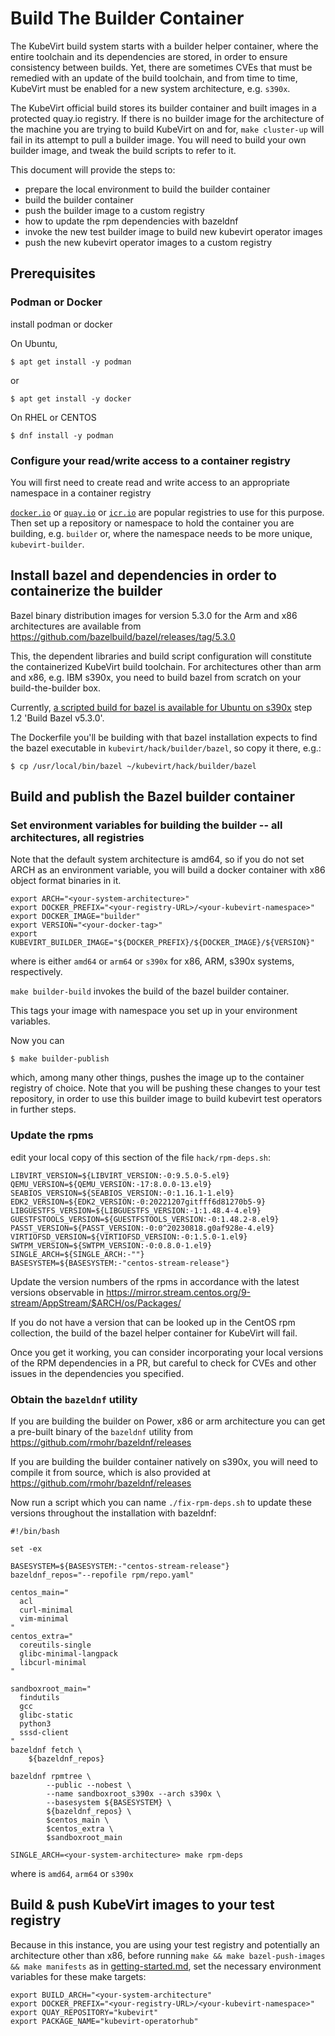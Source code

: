 # Build The Builder Container

The KubeVirt build system starts with a builder helper container, where the entire toolchain and its dependencies are stored, in order to
ensure consistency between builds. Yet, there are sometimes CVEs that must be remedied with an update of the build toolchain, and from time
to time, KubeVirt must be enabled for a new system architecture, e.g. `s390x`. 

The KubeVirt official build stores its builder container and built images in a protected quay.io registry. If there is no builder image for the architecture
of the machine you are trying to build KubeVirt on and for, `make cluster-up` will fail in its attempt to pull a builder image. You will need to build your own builder image, and tweak the build scripts to refer to it. 


This document will provide the steps to:
 - prepare the local environment to build the builder container
 - build the builder container
 - push the builder image to a custom registry
 - how to update the rpm dependencies with bazeldnf
 - invoke the new test builder image to build new kubevirt operator images
 - push the new kubevirt operator images to a custom registry


## Prerequisites

### Podman or Docker

install podman or docker

On Ubuntu,

```
$ apt get install -y podman
```

or 

```
$ apt get install -y docker
```

On RHEL or CENTOS

```
$ dnf install -y podman
```

### Configure your read/write access to a container registry

You will first need to create read and write access to an appropriate namespace in a container registry

[`docker.io`](https://docs.docker.com/docker-id/) or [`quay.io`](https://docs.quay.io/solution/getting-started.html) or [`icr.io`](https://cloud.ibm.com/docs/Registry?topic=Registry-getting-started) are popular registries to use for this purpose.  Then set up a repository or namespace to hold the container you are building, e.g. `builder` or, where the namespace needs to be more unique, `kubevirt-builder`. 

##  Install bazel and dependencies in order to containerize the builder 

Bazel binary distribution images for version 5.3.0 for the Arm and x86 architectures are available from https://github.com/bazelbuild/bazel/releases/tag/5.3.0

This, the dependent libraries and build script configuration will constitute the containerized KubeVirt build toolchain.  For architectures other than arm and x86, e.g. IBM s390x, you need to build bazel from scratch on your build-the-builder box. 

Currently, [a scripted build for bazel is available for Ubuntu on s390x](https://github.com/linux-on-ibm-z/docs/wiki/Building-TensorFlow) step 1.2 'Build Bazel v5.3.0'.

The Dockerfile you'll be building with that bazel installation expects to 
find the bazel executable in `kubevirt/hack/builder/bazel`, so copy it there, e.g.:

```
$ cp /usr/local/bin/bazel ~/kubevirt/hack/builder/bazel
```

## Build and publish the Bazel builder container

### Set environment variables for building the builder -- all architectures, all registries

Note that the default system architecture is amd64, so if you do not set ARCH as an environment variable, you will build a docker container with x86 object format binaries in it. 

```
export ARCH="<your-system-architecture>"
export DOCKER_PREFIX="<your-registry-URL>/<your-kubevirt-namespace>" 
export DOCKER_IMAGE="builder" 
export VERSION="<your-docker-tag>"
export KUBEVIRT_BUILDER_IMAGE="${DOCKER_PREFIX}/${DOCKER_IMAGE}/${VERSION}"
```
where <your-system-architecture> is either `amd64` or `arm64` or `s390x` for x86, ARM, s390x systems, respectively.


`make builder-build` invokes the build of the bazel builder container. 

This tags your image with namespace you set up in your environment variables.

Now you can

```
$ make builder-publish
```

which, among many other things, pushes the image up to the container registry of choice. Note that you will be pushing these changes to your test repository, in order to use this builder image to build kubevirt test operators in further steps. 

### Update the rpms

edit your local copy of this section of the file `hack/rpm-deps.sh`:

```
LIBVIRT_VERSION=${LIBVIRT_VERSION:-0:9.5.0-5.el9}
QEMU_VERSION=${QEMU_VERSION:-17:8.0.0-13.el9}
SEABIOS_VERSION=${SEABIOS_VERSION:-0:1.16.1-1.el9}
EDK2_VERSION=${EDK2_VERSION:-0:20221207gitfff6d81270b5-9}
LIBGUESTFS_VERSION=${LIBGUESTFS_VERSION:-1:1.48.4-4.el9}
GUESTFSTOOLS_VERSION=${GUESTFSTOOLS_VERSION:-0:1.48.2-8.el9}
PASST_VERSION=${PASST_VERSION:-0:0^20230818.g0af928e-4.el9}
VIRTIOFSD_VERSION=${VIRTIOFSD_VERSION:-0:1.5.0-1.el9}
SWTPM_VERSION=${SWTPM_VERSION:-0:0.8.0-1.el9}
SINGLE_ARCH=${SINGLE_ARCH:-""}
BASESYSTEM=${BASESYSTEM:-"centos-stream-release"}
```

Update the version numbers of the rpms in accordance with the latest versions observable in https://mirror.stream.centos.org/9-stream/AppStream/$ARCH/os/Packages/

If you do not have a version that can be looked up in the CentOS rpm collection, the build of the bazel helper container for KubeVirt will fail. 

Once you get it working, you can consider incorporating your local versions of the RPM dependencies in a PR, but careful to check for CVEs and other issues in the dependencies you specified. 

### Obtain the `bazeldnf` utility

If you are building the builder on Power, x86 or arm architecture you can get a pre-built binary of the `bazeldnf` utility from https://github.com/rmohr/bazeldnf/releases

If you are building the builder container natively on s390x, you will need to compile it from source, which is also provided at https://github.com/rmohr/bazeldnf/releases


Now run a script which you can name `./fix-rpm-deps.sh` to update these versions throughout the installation with bazeldnf:

```
#!/bin/bash

set -ex

BASESYSTEM=${BASESYSTEM:-"centos-stream-release"}
bazeldnf_repos="--repofile rpm/repo.yaml"

centos_main="
  acl
  curl-minimal
  vim-minimal
"
centos_extra="
  coreutils-single
  glibc-minimal-langpack
  libcurl-minimal
"

sandboxroot_main="
  findutils
  gcc
  glibc-static
  python3
  sssd-client
"
bazeldnf fetch \
    ${bazeldnf_repos}

bazeldnf rpmtree \
        --public --nobest \
        --name sandboxroot_s390x --arch s390x \
        --basesystem ${BASESYSTEM} \
        ${bazeldnf_repos} \
        $centos_main \
        $centos_extra \
        $sandboxroot_main

SINGLE_ARCH=<your-system-architecture> make rpm-deps
```

where <your-system-architecture> is `amd64`, `arm64` or `s390x`

## Build & push KubeVirt images to your test registry 

Because in this instance, you are using your test registry and potentially an architecture other than x86, before running `make && make bazel-push-images && make manifests` as in [getting-started.md](getting-started.md),
set the necessary environment variables for these make targets:

```
export BUILD_ARCH="<your-system-architecture"
export DOCKER_PREFIX="<your-registry-URL>/<your-kubevirt-namespace>" 
export QUAY_REPOSITORY="kubevirt" 
export PACKAGE_NAME="kubevirt-operatorhub"
```

